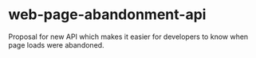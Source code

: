 # web-page-abandonment-api
Proposal for new API which makes it easier for developers to know when page loads were abandoned.
